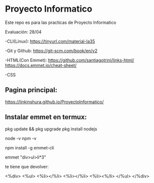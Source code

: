 # Proyecto Informatico
Este repo es para las practicas de Proyecto Informatico

Evaluación: 28/04

-CLI(Linux):
https://tinyurl.com/material-la35

-Git y Github:
https://git-scm.com/book/en/v2

-HTML(Con Emmet):
https://github.com/santiagotrini/links-html/
https://docs.emmet.io/cheat-sheet/

-CSS

## Pagina principal:

https://linkinshura.github.io/ProyectoInformatico/

## Instalar emmet en termux:

pkg update && pkg upgrade
pkg install nodejs


node -v
npm -v


npm install -g emmet-cli


emmet "div>ul>li*3"

te tiene que devolver:

<%div>
    <%ul>
        <%li></%li>
        <%li></%li>
        <%li><%/li>
    </%ul>
</%div>




